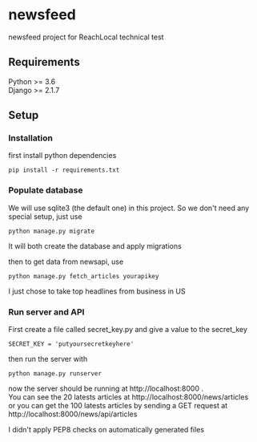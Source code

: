 # newsfeed
newsfeed project for ReachLocal technical test

## Requirements
Python >= 3.6 \
Django >= 2.1.7

## Setup
### Installation
first install python dependencies
```
pip install -r requirements.txt
```
### Populate database
We will use sqlite3 (the default one) in this project. So we don't need any special setup, just use
```
python manage.py migrate
```
It will both create the database and apply migrations

then to get data from newsapi, use
```
python manage.py fetch_articles yourapikey
```
I just chose to take top headlines from business in US

### Run server and API
First create a file called secret_key.py and give a value to the secret_key
```
SECRET_KEY = 'putyoursecretkeyhere'
```

then run the server with
```
python manage.py runserver
```
now the server should be running at http://localhost:8000 .\
You can see the 20 latests articles at http://localhost:8000/news/articles \
or you can get the 100 latests articles by sending a GET request at http://localhost:8000/news/api/articles

I didn't apply PEP8 checks on automatically generated files
